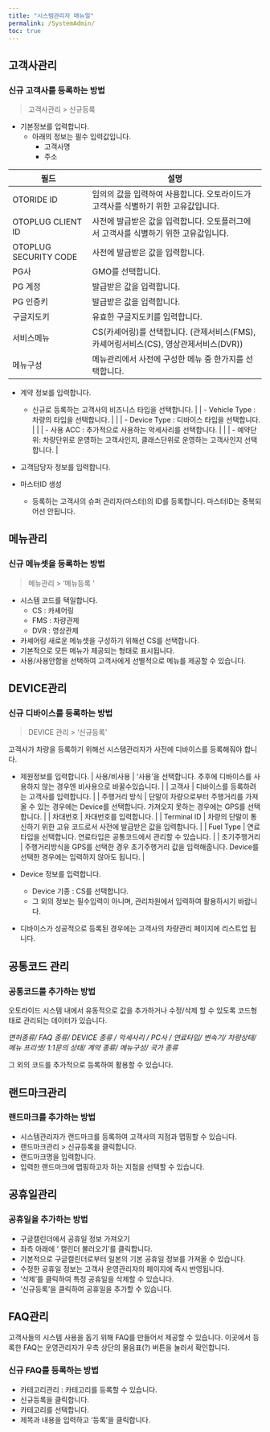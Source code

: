 ```yaml
---
title: "시스템관리자 매뉴얼"
permalink: /SystemAdmin/
toc: true
---
```


## 고객사관리 
### 신규 고객사를 등록하는 방법
>고객사관리 > 신규등록 

- 기본정보를 입력합니다.
	- 아래의 정보는 필수 입력값입니다. 
		* 고객사명
		* 주소

| 필드 | 설명 |
|--|--|
|OTORIDE ID | 임의의 값을 입력하여 사용합니다. 오토라이드가 고객사를 식별하기 위한 고유값입니다. |
| OTOPLUG CLIENT ID | 사전에 발급받은 값을 입력합니다. 오토플러그에서 고객사를 식별하기 위한 고유값입니다. |
|OTOPLUG SECURITY CODE | 사전에 발급받은 값을 입력합니다. |
| PG사 | GMO를 선택합니다. |
| PG 계정 |발급받은 값을 입력합니다.  |
| PG 인증키 | 발급받은 값을 입력합니다. |
| 구글지도키 | 유효한 구글지도키를 입력합니다. |
| 서비스메뉴 | CS(카셰어링)를 선택합니다. (관제서비스(FMS),카셰어링서비스(CS), 영상관제서비스(DVR)) |
|메뉴구성 | 메뉴관리에서 사전에 구성한 메뉴 중 한가지를 선택합니다. |



- 계약 정보를 입력합니다. 
	- 신규로 등록하는 고객사의 비즈니스 타입을 선택합니다. 
|  | - Vehicle Type : 차량의 타입을 선택합니다.                     |
|  | - Device Type : 디바이스 타입을 선택합니다.                     |
|  | - 사용 ACC : 추가적으로 사용하는 악세사리를 선택합니다.                  |
|  | - 예약단위: 차량단위로 운영하는 고객사인지, 클래스단위로 운영하는 고객사인지 선택합니다.  |

- 고객담당자 정보를 입력합니다. 

- 마스터ID 생성 
	- 등록하는 고객사의 슈퍼 관리자(마스터)의 ID를 등록합니다. 마스터ID는 중복되어선 안됩니다. 


## 메뉴관리

### 신규 메뉴셋을 등록하는 방법
> 메뉴관리 > ‘메뉴등록 ' 

 - 시스템 코드를 택일합니다. 
	 - CS : 카셰어링
	 - FMS : 차량관제
	 - DVR : 영상관제 
 - 카셰어링 새로운 메뉴셋을 구성하기 위해선 CS를 선택합니다. 
 - 기본적으로 모든 메뉴가 제공되는 형태로 표시됩니다. 
 - 사용/사용안함을 선택하여 고객사에게 선별적으로 메뉴를 제공할 수 있습니다. 

 
## DEVICE관리

### 신규 디바이스를 등록하는 방법
> DEVICE 관리 > ‘신규등록'

고객사가 차량을 등록하기 위해선 시스템관리자가 사전에 디바이스를 등록해줘야 합니다. 

 - 제원정보를 입력합니다. 
| 사용/비사용      |  ‘사용’을 선택합니다. 추후에 디바이스를 사용하지 않는 경우엔 비사용으로 바꿀수있습니다.                       |
| 고객사         |  디바이스를 등록하려는 고객사를 입력합니다.                                                 |
| 주행거리 방식     |  단말이 차량으로부터 주행거리를 가져올 수 있는 경우에는 Device를 선택합니다. 가져오지 못하는 경우에는 GPS를 선택합니다. |
| 차대번호        |  차대번호를 입력합니다.                                                            |
| Terminal ID |  차량의 단말이 통신하기 위한 고유 코드로서 사전에 발급받은 값을 입력합니다.                              |
| Fuel Type   |  연료타입을 선택합니다. 연료타입은 공통코드에서 관리할 수 있습니다.                                   |
| 초기주행거리      |  주행거리방식을 GPS를 선택한 경우 초기주행거리 값을 입력해줍니다. Device를 선택한 경우에는 입력하지 않아도 됩니다.    |

 
- Device 정보를 입력합니다. 
	- Device 기종 : CS를 선택합니다.
	- 그 외의 정보는 필수입력이 아니며, 관리차원에서 입력하여 활용하시기 바랍니다. 

- 디바이스가 성공적으로 등록된 경우에는 고객사의 차량관리 페이지에 리스트업 됩니다.

## 공통코드 관리 
### 공통코드를 추가하는 방법 

오토라이드 시스템 내에서 유동적으로 값을 추가하거나 수정/삭제 할 수 있도록 코드형태로 관리되는 데이터가 있습니다.

*면허종류/
FAQ 종류/
DEVICE 종류 /
악세사리 /
PC사 /
연료타입/
변속기/
차량상태/
메뉴 프리셋/
1:1문의 상태/
계약 종류/
메뉴구성/
국가 종류*	

그 외의 코드를 추가적으로 등록하여 활용할 수 있습니다. 

## 랜드마크관리
### 랜드마크를 추가하는 방법
- 시스템관리자가 랜드마크를 등록하여 고객사의 지점과 맵핑할 수 있습니다.
- 랜드마크관리 > 신규등록을 클릭합니다. 
- 랜드마크명을 입력합니다. 
- 입력한 랜드마크에 맵핑하고자 하는 지점을 선택할 수 있습니다. 


## 공휴일관리 
### 공휴일을 추가하는 방법
- 구글캘린더에서 공휴일 정보 가져오기 
- 좌측 아래에 ‘ 캘린더 불러오기’를 클릭합니다. 
- 기본적으로 구글캘린더로부터 일본의 기본 공휴일 정보를 가져올 수 있습니다. 
- 수정한 공휴일 정보는 고객사 운영관리자의 페이지에 즉시 반영됩니다. 
- ‘삭제’를 클릭하여 특정 공휴일을 삭제할 수 있습니다. 
- ‘신규등록’을 클릭하여 공휴일을 추가할 수 있습니다. 


## FAQ관리
고객사들의 시스템 사용을 돕기 위해 FAQ를 만들어서 제공할 수 있습니다. 이곳에서 등록한 FAQ는 운영관리자가 우측 상단의 물음표(?) 버튼을 눌러서 확인합니다. 

### 신규 FAQ를 등록하는 방법 

- 카테고리관리 : 카테고리를 등록할 수 있습니다.
- 신규등록을 클릭합니다. 
- 카테고리를 선택합니다. 
- 제목과 내용을 입력하고 ‘등록’을 클릭합니다. 